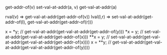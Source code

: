 get-addr-of(v)
set-val-at-addr(a, v)
get-val-at-addr(a)

rval(v) => get-val-at-addr(get-addr-of(v))
lval(l,r) => set-val-at-addr(get-addr-of(l), get-val-at-addr(get-addr-of(r)))

x = *y;  // get-val-at-addr(get-val-at-addr(get-addr-of(y)))
*x = y;  // set-val-at-addr(get-val-at-addr(get-addr-of(x)))
**x = y; // set-val-at-addr(get-val-at-addr(get-val-at-addr(get-addr-of(x))))
x = **y; // get-val-at-addr(get-val-at-addr(get-val-at-addr(get-addr-of(y))))